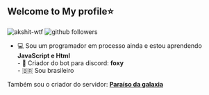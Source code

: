 ## Welcome to My profile⭐
<img src="https://komarev.com/ghpvc/?username=queendeveloperbr" alt="akshit-wtf" alt="Profile Views" />
    <img src="https://img.shields.io/github/followers/queendeveloperbr?label=Follow&style=social" alt="github followers" /><br>

- 💻 Sou um programador em processo ainda e estou aprendendo **JavaScript e Html**<br>- 👑 Criador do bot para discord: **foxy**<br>- 🇧🇷 Sou brasileiro


Também sou o criador do servidor: **[Paraíso da galaxia](https://discord.gg/V9ANgrC)**
